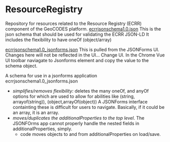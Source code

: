# ResourceRegistry
Repository for resources related to the Resource Registry (ECRR) component of the GeoCODES platform.
[ecrrjsonschema1.0.json](./ecrrjsonschema1.0.json)
This is the json schema that should be used for validating the ECRR JSON-LD
It includes the flexibility to have oneOf (object/array)

[ecrrjsonschema1.0_jsonforms.json](./ecrrjsonschema1.0_jsonforms.json)
This is pulled from the JSONForms UI. Changes here will not be reflected in the UI...
Change UI. In the Chrome Vue UI toolbar naviagate to Jsonforms element and copy the value to the schema object.

A schema for use in a jsonforms application  ecrrjsonschema1.0_jsonforms.json
* _simplifies/removes flexibility:_  deletes the many oneOf, and anyOf options for which are used to allow
for abilities like (string, arrayof(string)), (object,arrayOf(object)) A JSONForms interface
containting these is  difficult for users to navigate. Basically, if it could be an
array, it is an array.
* _moves/duplicates the additionalProperties to the top level_. The JSONFOrms app cannot
properly handle the nested fields in additionalProperties, simply.
  * code moves objects to and from additionalProperties on load/save.
